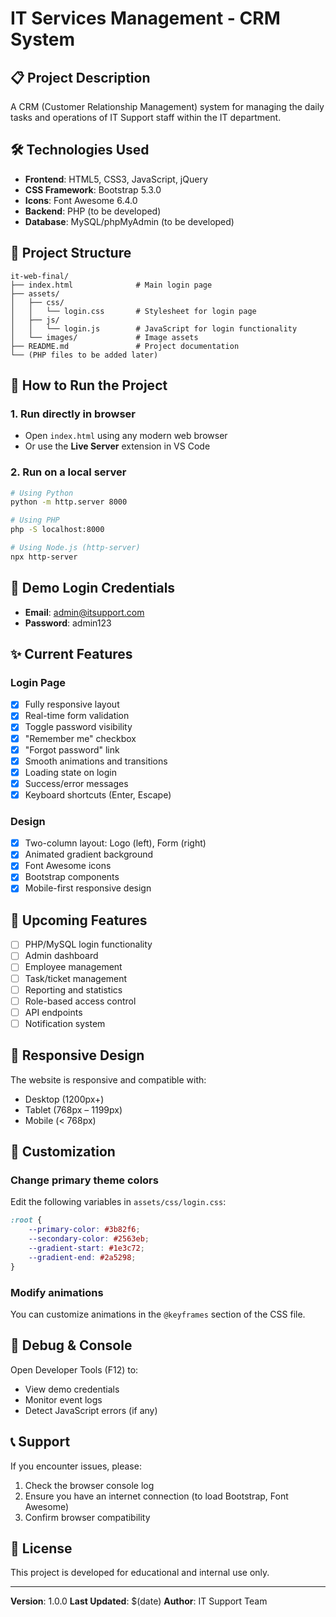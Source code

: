 

# IT Services Management - CRM System

## 📋 Project Description

A CRM (Customer Relationship Management) system for managing the daily tasks and operations of IT Support staff within the IT department.

## 🛠️ Technologies Used

* **Frontend**: HTML5, CSS3, JavaScript, jQuery
* **CSS Framework**: Bootstrap 5.3.0
* **Icons**: Font Awesome 6.4.0
* **Backend**: PHP (to be developed)
* **Database**: MySQL/phpMyAdmin (to be developed)

## 📁 Project Structure

```
it-web-final/
├── index.html              # Main login page
├── assets/
│   ├── css/
│   │   └── login.css       # Stylesheet for login page
│   ├── js/
│   │   └── login.js        # JavaScript for login functionality
│   └── images/             # Image assets
├── README.md               # Project documentation
└── (PHP files to be added later)
```

## 🚀 How to Run the Project

### 1. Run directly in browser

* Open `index.html` using any modern web browser
* Or use the **Live Server** extension in VS Code

### 2. Run on a local server

```bash
# Using Python
python -m http.server 8000

# Using PHP
php -S localhost:8000

# Using Node.js (http-server)
npx http-server
```

## 🔐 Demo Login Credentials

* **Email**: [admin@itsupport.com](mailto:admin@itsupport.com)
* **Password**: admin123

## ✨ Current Features

### Login Page

* [x] Fully responsive layout
* [x] Real-time form validation
* [x] Toggle password visibility
* [x] "Remember me" checkbox
* [x] "Forgot password" link
* [x] Smooth animations and transitions
* [x] Loading state on login
* [x] Success/error messages
* [x] Keyboard shortcuts (Enter, Escape)

### Design

* [x] Two-column layout: Logo (left), Form (right)
* [x] Animated gradient background
* [x] Font Awesome icons
* [x] Bootstrap components
* [x] Mobile-first responsive design

## 🎯 Upcoming Features

* [ ] PHP/MySQL login functionality
* [ ] Admin dashboard
* [ ] Employee management
* [ ] Task/ticket management
* [ ] Reporting and statistics
* [ ] Role-based access control
* [ ] API endpoints
* [ ] Notification system

## 📱 Responsive Design

The website is responsive and compatible with:

* Desktop (1200px+)
* Tablet (768px – 1199px)
* Mobile (< 768px)

## 🔧 Customization

### Change primary theme colors

Edit the following variables in `assets/css/login.css`:

```css
:root {
    --primary-color: #3b82f6;
    --secondary-color: #2563eb;
    --gradient-start: #1e3c72;
    --gradient-end: #2a5298;
}
```

### Modify animations

You can customize animations in the `@keyframes` section of the CSS file.

## 🐛 Debug & Console

Open Developer Tools (F12) to:

* View demo credentials
* Monitor event logs
* Detect JavaScript errors (if any)

## 📞 Support

If you encounter issues, please:

1. Check the browser console log
2. Ensure you have an internet connection (to load Bootstrap, Font Awesome)
3. Confirm browser compatibility

## 📄 License

This project is developed for educational and internal use only.

---

**Version**: 1.0.0
**Last Updated**: \$(date)
**Author**: IT Support Team
